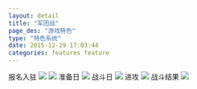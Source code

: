 ```yaml
---
layout: detail
title: "军团战"
page_des: "游戏特色"
type: "特色系统"
date: 2015-12-29 17:03:44
categories: features feature
---
```

报名入驻
<img src="http://dev.36b.me/current/diaochan/img/resource/ziliao/008-1.jpg"/>
<img src="http://dev.36b.me/current/diaochan/img/resource/ziliao/008-2.jpg"/>
准备日
<img src="http://dev.36b.me/current/diaochan/img/resource/ziliao/008-3.jpg"/>
战斗日
<img src="http://dev.36b.me/current/diaochan/img/resource/ziliao/008-4.jpg"/>
进攻
<img src="http://dev.36b.me/current/diaochan/img/resource/ziliao/008-5.jpg"/>
战斗结果
<img src="http://dev.36b.me/current/diaochan/img/resource/ziliao/008-6.jpg"/>